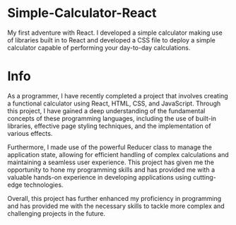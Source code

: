 # Simple-Calculator-React
My first adventure with React. I developed a simple calculator making use of libraries built in to React and developed a CSS file to deploy a simple calculator capable of performing your day-to-day calculations.

# Info
As a programmer, I have recently completed a project that involves creating a functional calculator using React, HTML, CSS, and JavaScript. Through this project, I have gained a deep understanding of the fundamental concepts of these programming languages, including the use of built-in libraries, effective page styling techniques, and the implementation of various effects.

Furthermore, I made use of the powerful Reducer class to manage the application state, allowing for efficient handling of complex calculations and maintaining a seamless user experience. This project has given me the opportunity to hone my programming skills and has provided me with a valuable hands-on experience in developing applications using cutting-edge technologies.

Overall, this project has further enhanced my proficiency in programming and has provided me with the necessary skills to tackle more complex and challenging projects in the future.
